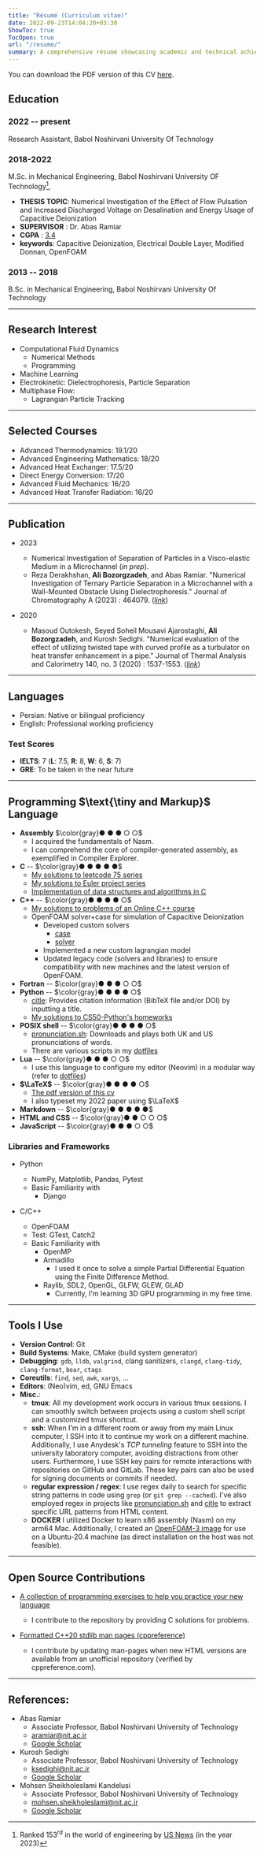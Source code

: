 ```yaml
---
title: "Résumé (Curriculum vitae)"
date: 2022-09-23T14:04:20+03:30
ShowToc: true
TocOpen: true
url: "/resume/"
summary: A comprehensive résumé showcasing academic and technical achievements.
---
```


You can download the PDF version of this CV [here](https://github.com/abzrg/cv/releases/download/v1/cv.pdf).

## Education

### 2022 -- present

Research Assistant, Babol Noshirvani University Of Technology

### 2018-2022

M.Sc. in Mechanical Engineering, Babol Noshirvani University OF Technology[^1],

- __THESIS TOPIC__: Numerical Investigation of the Effect of Flow Pulsation and Increased Discharged Voltage on Desalination and Energy Usage of Capacitive Deionization
- __SUPERVISOR__ : Dr. Abas Ramiar
- __CGPA__ : [3.4](https://github.com/abzrg/cv/releases/download/v1/cgpa.org)
- __keywords__: Capacitive Deionization, Electrical Double Layer, Modified Donnan, OpenFOAM


[^1]: Ranked $153^{rd}$ in the world of engineering by [US News](https://www.usnews.com/education/best-global-universities/babol-noshirvani-university-of-technology-529310) (in the year 2023)

### 2013 -- 2018

B.Sc. in Mechanical Engineering, Babol Noshirvani University Of Technology

---

## Research Interest

- Computational Fluid Dynamics
  - Numerical Methods
  - Programming
- Machine Learning
- Electrokinetic: Dielectrophoresis, Particle Separation
- Multiphase Flow:
  - Lagrangian Particle Tracking

---

## Selected Courses

- Advanced Thermodynamics: 19.1/20
- Advanced Engineering Mathematics: 18/20
- Advanced Heat Exchanger: 17.5/20
- Direct Energy Conversion: 17/20
- Advanced Fluid Mechanics: 16/20
- Advanced Heat Transfer Radiation: 16/20

---

## Publication

- 2023
  - Numerical Investigation of Separation of Particles in a Visco-elastic Medium in a Microchannel (_in prep_).

  <!-- - Numerical Investigation of application of visco-elastic material in Dielectrophoretic Particle Separation (_in prep_) -->

  <!-- - Two Dimensional Simulation of Capacitive Deionization using OpenFOAM (_Domestic Conference Paper_, _in Persian_, _submitted_) -->

  - Reza Derakhshan, __Ali Bozorgzadeh__, and Abas Ramiar. "Numerical Investigation of Ternary Particle Separation in a Microchannel with a Wall-Mounted Obstacle Using Dielectrophoresis." Journal of Chromatography A (2023) : 464079. ([_link_](https://www.sciencedirect.com/science/article/pii/S0021967323003059))

- 2020
  - Masoud Outokesh, Seyed Soheil Mousavi Ajarostaghi, __Ali Bozorgzadeh__, and Kurosh Sedighi. "Numerical evaluation of the effect of utilizing twisted tape with curved profile as a turbulator on heat transfer enhancement in a pipe." Journal of Thermal Analysis and Calorimetry 140, no. 3 (2020) : 1537-1553. ([_link_](https://link.springer.com/article/10.1007/s10973-020-09336-0))

---

## Languages

- Persian: Native or bilingual proficiency
- English: Professional working proficiency

### Test Scores

- __IELTS__: 7 (__L__: 7.5, __R__: 8, __W__: 6, __S__: 7)
- __GRE__: To be taken in the near future

---

## Programming $\text{\tiny and Markup}$ Language

- __Assembly__ $\color{gray}● ● ● ○ ○$
  - I acquired the fundamentals of Nasm.
  - I can comprehend the core of compiler-generated assembly, as exemplified in Compiler Explorer.
- __C__ -- $\color{gray}● ● ● ● ●$
  - [My solutions to leetcode 75 series ](https://github.com/abzrg/leet)
  - [My solutions to Euler project series](https://github.com/abzrg/leet)
  - [Implementation of data structures and algorithms in C](https://github.com/abzrg/dsa)
- __C++__ -- $\color{gray}● ● ● ● ○$
  - [My solutions to problems of an Online C++ course](https://github.com/abzrg/cpp_course)
  - OpenFOAM solver+case for simulation of Capacitive Deionization
    - Developed custom solvers
      - [case](https://github.com/abzrg/cdi)
      - [solver](https://github.com/cdiFoam)
    - Implemented a new custom lagrangian model
    - Updated legacy code (solvers and libraries) to ensure compatibility with
      new machines and the latest version of OpenFOAM.
- __Fortran__ -- $\color{gray}● ● ● ○ ○$
- __Python__ -- $\color{gray}● ● ● ● ○$
  - [citle](https://github.com/abzrg/citle): Provides citation information (BibTeX file and/or DOI) by inputting a title.
  - [My solutions to CS50-Python's homeworks](https://github.com/abzrg/cs50p-sol)
- __POSIX shell__ -- $\color{gray}● ● ● ● ○$
  - [pronunciation.sh](https://gist.github.com/abzrg/b91940c43a54915176b13822eb067161): Downloads and plays both UK and US pronunciations of words.
  - There are various scripts in my [dotfiles](https://github.com/dot/)
- __Lua__ -- $\color{gray}● ● ● ○ ○$
  - I use this language to configure my editor (Neovim) in a modular way (refer to [dotfiles](https://github.com/dot))
- __$\LaTeX$__ -- $\color{gray}● ● ● ● ○$
  - [The pdf version of this cv](https://github.com/abrg/cv)
  - I also typeset my 2022 paper using $\LaTeX$
- __Markdown__ -- $\color{gray}● ● ● ● ●$
- __HTML and CSS__ -- $\color{gray}● ● ○ ○ ○$
- __JavaScript__ -- $\color{gray}● ● ● ○ ○$


### Libraries and Frameworks

- Python
  - NumPy, Matplotlib, Pandas, Pytest
  - Basic Familiarity with
    - Django

- C/C++
  - OpenFOAM
  - Test: GTest, Catch2
  - Basic Familiarity with
    - OpenMP
    - Armadillo
      - I used it once to solve a simple Partial Differential Equation using the Finite Difference Method.
    - Raylib, SDL2, OpenGL, GLFW, GLEW, GLAD
      - Currently, I'm learning 3D GPU programming in my free time.

---

## Tools I Use

- __Version Control__: Git
- __Build Systems__: Make, CMake (build system generator)
- __Debugging__: `gdb`, `lldb`, `valgrind`, clang sanitizers, `clangd`, `clang-tidy`, `clang-format`, `bear`, `ctags`
- __Coreutils__: `find`, `sed`, `awk`, `xargs`, ...
- __Editors__: (Neo)vim, ed, GNU Emacs
- __Misc.__:
  - **tmux**: All my development work occurs in various tmux sessions. I can smoothly switch between projects using a custom shell script and a customized tmux shortcut.
  - **ssh**: When I'm in a different room or away from my main Linux computer, I SSH into it to continue my work on a different machine. Additionally, I use Anydesk's _TCP tunneling_ feature to SSH into the university laboratory computer, avoiding distractions from other users. Furthermore, I use SSH key pairs for remote interactions with repositories on GitHub and GitLab. These key pairs can also be used for signing documents or commits if needed.
  - **regular expression / regex**: I use regex daily to search for specific string patterns in code using `grep` (or `git grep --cached`). I've also employed regex in projects like [pronunciation.sh](https://gist.github.com/abzrg/b91940c43a54915176b13822eb067161) and [citle](https://github.com/abzrg/citle) to extract specific URL patterns from HTML content.
  - __DOCKER__ I utilized Docker to learn x86 assembly (Nasm) on my arm64 Mac. Additionally, I created an [OpenFOAM-3 image](https://gist.github.com/abzrg/33d9173c872fb34efa055326859b0c5b) for use on a Ubuntu-20.4 machine (as direct installation on the host was not feasible).

---

## Open Source Contributions

- [A collection of programming exercises to help you practice your new language](https://github.com/jadijadi/Practical-Programming-Practices)
  - I contribute to the repository by providing C solutions for problems.

- [Formatted C++20 stdlib man pages (cppreference)](https://github.com/jeaye/stdman)
  - I contribute by updating man-pages when new HTML versions are available from an unofficial repository (verified by cppreference.com).


---

## References:

- Abas Ramiar
  - Associate Professor, Babol Noshirvani University of Technology
  - [aramiar@nit.ac.ir](mailto:aramiar@nit.ac.ir)
  - [Google Scholar](https://scholar.google.com/citations?hl=en&user=ew-WXvQAAAAJ)
- Kurosh Sedighi
  - Associate Professor, Babol Noshirvani University of Technology
  - [ksedighi@nit.ac.ir](mailto:ksedighi@nit.ac.ir)
  - [Google Scholar](https://scholar.google.com/citations?user=RlAAZdwAAAAJ&hl=en)
- Mohsen Sheikholeslami Kandelusi
  - Associate Professor, Babol Noshirvani University of Technology
  - [mohsen.sheikholeslami@nit.ac.ir](mailto:mohsen.sheikholeslami@nit.ac.ir)
  - [Google Scholar](https://scholar.google.com/citations?user=5cJ2aF0AAAAJ&hl=en)
